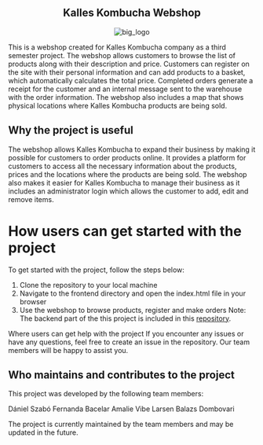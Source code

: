 <h2 align="center"> Kalles Kombucha Webshop</h2>

<p align="center">
  <img src="https://user-images.githubusercontent.com/60754393/235455418-7d752ca0-f797-4d93-bf26-6170816688a4.jpg" alt="big_logo">
</p>

This is a webshop created for Kalles Kombucha company as a third semester project. The webshop allows customers to browse the list of products along with their description and price. Customers can register on the site with their personal information and can add products to a basket, which automatically calculates the total price. Completed orders generate a receipt for the customer and an internal message sent to the warehouse with the order information. The webshop also includes a map that shows physical locations where Kalles Kombucha products are being sold.
 
## Why the project is useful
The webshop allows Kalles Kombucha to expand their business by making it possible for customers to order products online. It provides a platform for customers to access all the necessary information about the products, prices and the locations where the products are being sold. The webshop also makes it easier for Kalles Kombucha to manage their business as it includes an administrator login which allows the customer to add, edit and remove items.

# How users can get started with the project
To get started with the project, follow the steps below:

1. Clone the repository to your local machine
2. Navigate to the frontend directory and open the index.html file in your browser
3. Use the webshop to browse products, register and make orders
Note: The backend part of the this project is included in this [repository]().

Where users can get help with the project
If you encounter any issues or have any questions, feel free to create an issue in the repository. Our team members will be happy to assist you.

## Who maintains and contributes to the project
This project was developed by the following team members:

Dániel Szabó
Fernanda Bacelar
Amalie Vibe Larsen
Balazs Dombovari

The project is currently maintained by the team members and may be updated in the future.
